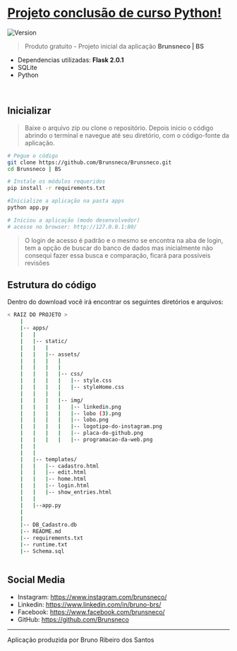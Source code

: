 # [Projeto conclusão de curso Python! ](https://www.creative-tim.com/product/black-dashboard-flask) 
![Version](https://img.shields.io/badge/Version-1.0-blue.svg)

>Produto gratuito - Projeto inicial da aplicação **Brunsneco | BS**


- Dependencias utilizadas: **Flask 2.0.1**
- SQLite
- Python

<br/>

## Inicializar

> Baixe o arquivo zip ou clone o repositório. Depois inicio o código abrindo o terminal e navegue até seu diretório, com o código-fonte da aplicação.

```bash
# Pegue o código
git clone https://github.com/Brunsneco/Brunsneco.git
cd Brunsneco | BS

# Instale os módulos requeridos
pip install -r requirements.txt

#Inicialize a aplicação na pasta apps
python app.py

# Iniciou a aplicação (modo desenvolvedor)
# acesse no browser: http://127.0.0.1:80/
```

> O login de acesso é padrão e o mesmo se encontra na aba de login, tem a opção de buscar do banco de dados mas inicialmente não consequi fazer essa busca e comparação, ficará para possíveis revisões

## Estrutura do código

Dentro do download você irá encontrar os seguintes diretórios e arquivos:

```bash
< RAIZ DO PROJETO >
    |
    |-- apps/
    |   |
    |   |-- static/
    |   |   |
    |   |   |-- assets/
    |   |   |   |
    |   |   |   |
    |   |   |   |-- css/
    |   |   |   |   |-- style.css
    |   |   |   |   |-- styleHome.css
    |   |   |   |    
    |   |   |   |-- img/
    |   |   |   |   |-- linkedin.png
    |   |   |   |   |-- lobo (3).png
    |   |   |   |   |-- lobo.png
    |   |   |   |   |-- logotipo-do-instagram.png
    |   |   |   |   |-- placa-do-github.png
    |   |   |   |   |-- programacao-da-web.png
    |   |
    |   |
    |   |-- templates/
    |   |   |-- cadastro.html
    |   |   |-- edit.html
    |   |   |-- home.html
    |   |   |-- login.html
    |   |   |-- show_entries.html
    |   |
    |   |--app.py  
    |
    |
    |-- DB_Cadastro.db
    |-- README.md
    |-- requirements.txt
    |-- runtime.txt
    |-- Schema.sql
    

```
## Social Media


- Instagram: <https://www.instagram.com/brunsneco/>
- Linkedin: <https://www.linkedin.com/in/bruno-brs/>
- Facebook: <https://www.facebook.com/brunsneco/>
- GitHub: <https://github.com/Brunsneco>




---


Aplicação produzida por Bruno Ribeiro dos Santos

